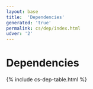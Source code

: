 ```yaml
---
layout: base
title:  'Dependencies'
generated: 'true'
permalink: cs/dep/index.html
udver: '2'
---
```


# Dependencies

{% include cs-dep-table.html %}
